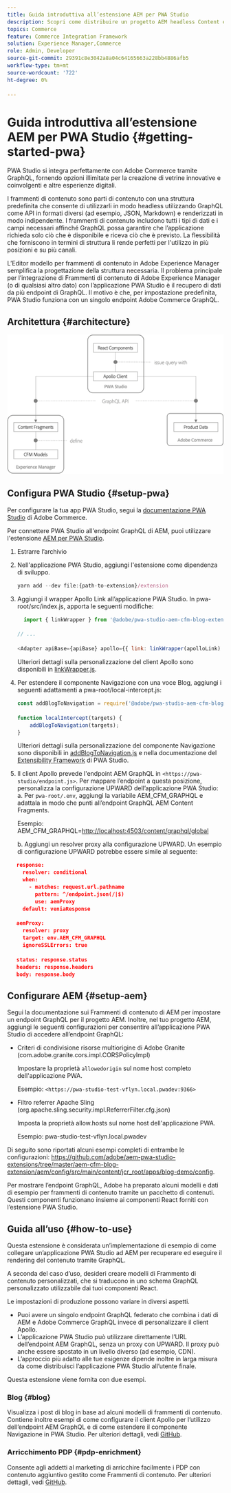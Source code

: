 ```yaml
---
title: Guida introduttiva all’estensione AEM per PWA Studio
description: Scopri come distribuire un progetto AEM headless Content e Commerce con PWA Studio.
topics: Commerce
feature: Commerce Integration Framework
solution: Experience Manager,Commerce
role: Admin, Developer
source-git-commit: 29391c8e3042a8a04c64165663a228bb4886afb5
workflow-type: tm+mt
source-wordcount: '722'
ht-degree: 0%

---
```


# Guida introduttiva all’estensione AEM per PWA Studio {#getting-started-pwa}

PWA Studio si integra perfettamente con Adobe Commerce tramite GraphQL, fornendo opzioni illimitate per la creazione di vetrine innovative e coinvolgenti e altre esperienze digitali.

I frammenti di contenuto sono parti di contenuto con una struttura predefinita che consente di utilizzarli in modo headless utilizzando GraphQL come API in formati diversi (ad esempio, JSON, Markdown) e renderizzati in modo indipendente. I frammenti di contenuto includono tutti i tipi di dati e i campi necessari affinché GraphQL possa garantire che l’applicazione richieda solo ciò che è disponibile e riceva ciò che è previsto. La flessibilità che forniscono in termini di struttura li rende perfetti per l&#39;utilizzo in più posizioni e su più canali.

L’Editor modello per frammenti di contenuto in Adobe Experience Manager semplifica la progettazione della struttura necessaria. Il problema principale per l’integrazione di Frammenti di contenuto di Adobe Experience Manager (o di qualsiasi altro dato) con l’applicazione PWA Studio è il recupero di dati da più endpoint di GraphQL. Il motivo è che, per impostazione predefinita, PWA Studio funziona con un singolo endpoint Adobe Commerce GraphQL.

## Architettura {#architecture}

![Architettura headless PWA](/help/commerce/cif/assets/pwa-studio/PWA-Studio_Architecture.png)

## Configura PWA Studio {#setup-pwa}

Per configurare la tua app PWA Studio, segui la [documentazione PWA Studio](https://developer.adobe.com/commerce/pwa-studio/tutorials/) di Adobe Commerce.

Per connettere PWA Studio all&#39;endpoint GraphQL di AEM, puoi utilizzare l&#39;estensione [AEM per PWA Studio](https://github.com/adobe/aem-pwa-studio-extensions).

1. Estrarre l’archivio

1. Nell&#39;applicazione PWA Studio, aggiungi l&#39;estensione come dipendenza di sviluppo.

   ```javascript
   yarn add --dev file:{path-to-extension}/extension
   ```

1. Aggiungi il wrapper Apollo Link all’applicazione PWA Studio. In pwa-root/src/index.js, apporta le seguenti modifiche:

   ```javascript
     import { linkWrapper } from '@adobe/pwa-studio-aem-cfm-blog-extension';
   
   // ...
   
   <Adapter apiBase={apiBase} apollo={{ link: linkWrapper(apolloLink) }} store={store}>
   ```

   Ulteriori dettagli sulla personalizzazione del client Apollo sono disponibili in [linkWrapper.js](https://github.com/adobe/aem-pwa-studio-extensions/blob/master/aem-cfm-blog-extension/extension/src/linkWrapper.js).

1. Per estendere il componente Navigazione con una voce Blog, aggiungi i seguenti adattamenti a pwa-root/local-intercept.js:

   ```javascript
   const addBlogToNavigation = require('@adobe/pwa-studio-aem-cfm-blog-extension/src/addBlogToNavigation');
   
   function localIntercept(targets) {
       addBlogToNavigation(targets);
   }    
   ```

   Ulteriori dettagli sulla personalizzazione del componente Navigazione sono disponibili in [addBlogToNavigation.js](https://github.com/adobe/aem-pwa-studio-extensions/blob/master/aem-cfm-blog-extension/extension/src/addBlogToNavigation.js) e nella documentazione del [Extensibility Framework](https://developer.adobe.com/commerce/pwa-studio/guides/general-concepts/extensibility/) di PWA Studio.

1. Il client Apollo prevede l&#39;endpoint AEM GraphQL in `<https://pwa-studio/endpoint.js>`. Per mappare l’endpoint a questa posizione, personalizza la configurazione UPWARD dell’applicazione PWA Studio:
a. Per `pwa-root/.env`, aggiungi la variabile AEM_CFM_GRAPHQL e adattala in modo che punti all’endpoint GraphQL AEM Content Fragments.

   Esempio: AEM_CFM_GRAPHQL=<http://localhost:4503/content/graphql/global>

   b. Aggiungi un resolver proxy alla configurazione UPWARD. Un esempio di configurazione UPWARD potrebbe essere simile al seguente:

```json
   response:
     resolver: conditional
     when:
       - matches: request.url.pathname
         pattern: ^/endpoint.json(/|$)
         use: aemProxy
     default: veniaResponse

   aemProxy:
     resolver: proxy
     target: env.AEM_CFM_GRAPHQL
     ignoreSSLErrors: true

   status: response.status
   headers: response.headers
   body: response.body
```

## Configurare AEM {#setup-aem}

Segui la documentazione sui Frammenti di contenuto di AEM per impostare un endpoint GraphQL per il progetto AEM. Inoltre, nel tuo progetto AEM, aggiungi le seguenti configurazioni per consentire all’applicazione PWA Studio di accedere all’endpoint GraphQL:

* Criteri di condivisione risorse multiorigine di Adobe Granite (com.adobe.granite.cors.impl.CORSPolicyImpl)

  Impostare la proprietà `allowedorigin` sul nome host completo dell&#39;applicazione PWA.

  Esempio: `<https://pwa-studio-test-vflyn.local.pwadev:9366>`

* Filtro referrer Apache Sling (org.apache.sling.security.impl.ReferrerFilter.cfg.json)

  Imposta la proprietà allow.hosts sul nome host dell&#39;applicazione PWA.

  Esempio: pwa-studio-test-vflyn.local.pwadev

Di seguito sono riportati alcuni esempi completi di entrambe le configurazioni: <https://github.com/adobe/aem-pwa-studio-extensions/tree/master/aem-cfm-blog-extension/aem/config/src/main/content/jcr_root/apps/blog-demo/config>.

Per mostrare l’endpoint GraphQL, Adobe ha preparato alcuni modelli e dati di esempio per frammenti di contenuto tramite un pacchetto di contenuti. Questi componenti funzionano insieme ai componenti React forniti con l’estensione PWA Studio.

## Guida all’uso {#how-to-use}

Questa estensione è considerata un’implementazione di esempio di come collegare un’applicazione PWA Studio ad AEM per recuperare ed eseguire il rendering del contenuto tramite GraphQL.

A seconda del caso d’uso, desideri creare modelli di Frammento di contenuto personalizzati, che si traducono in uno schema GraphQL personalizzato utilizzabile dai tuoi componenti React.

Le impostazioni di produzione possono variare in diversi aspetti.

* Puoi avere un singolo endpoint GraphQL federato che combina i dati di AEM e Adobe Commerce GraphQL invece di personalizzare il client Apollo.
* L’applicazione PWA Studio può utilizzare direttamente l’URL dell’endpoint AEM GraphQL, senza un proxy con UPWARD. Il proxy può anche essere spostato in un livello diverso (ad esempio, CDN).
* L’approccio più adatto alle tue esigenze dipende inoltre in larga misura da come distribuisci l’applicazione PWA Studio all’utente finale.

Questa estensione viene fornita con due esempi.

### Blog {#blog}

Visualizza i post di blog in base ad alcuni modelli di frammenti di contenuto. Contiene inoltre esempi di come configurare il client Apollo per l’utilizzo dell’endpoint AEM GraphQL e di come estendere il componente Navigazione in PWA Studio. Per ulteriori dettagli, vedi [GitHub](https://github.com/adobe/aem-pwa-studio-extensions/tree/master/aem-cfm-blog-extension).

### Arricchimento PDP {#pdp-enrichment}

Consente agli addetti al marketing di arricchire facilmente i PDP con contenuto aggiuntivo gestito come Frammenti di contenuto. Per ulteriori dettagli, vedi [GitHub](https://github.com/adobe/aem-pwa-studio-extensions/tree/master/aem-cif-product-page-extension).
